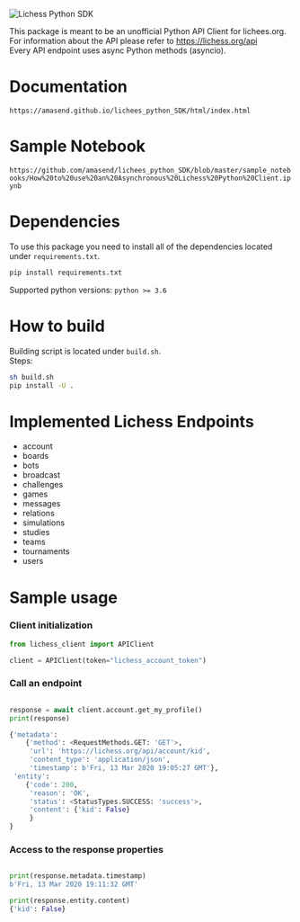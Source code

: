 ![Lichess Python SDK](https://github.com/amasend/lichees_python_SDK/workflows/Lichess%20Python%20SDK/badge.svg?branch=master)

This package is meant to be an unofficial Python API Client for lichees.org.  
For information about the API please refer to https://lichess.org/api  
Every API endpoint uses async Python methods (asyncio).

# Documentation
`https://amasend.github.io/lichees_python_SDK/html/index.html`  

# Sample Notebook
`https://github.com/amasend/lichees_python_SDK/blob/master/sample_notebooks/How%20to%20use%20an%20Asynchronous%20Lichess%20Python%20Client.ipynb`

# Dependencies
To use this package you need to install all of the dependencies located under `requirements.txt`.  
```bash
pip install requirements.txt
```
Supported python versions: `python >= 3.6`
# How to build
Building script is located under `build.sh`.  
Steps:  
```bash
sh build.sh
pip install -U .
```

# Implemented Lichess Endpoints
* account
* boards
* bots
* broadcast
* challenges
* games
* messages
* relations
* simulations
* studies
* teams
* tournaments
* users

# Sample usage
### Client initialization
```python
from lichess_client import APIClient

client = APIClient(token="lichess_account_token")
```
  
### Call an endpoint
```python

response = await client.account.get_my_profile()
print(response)

{'metadata': 
    {'method': <RequestMethods.GET: 'GET'>, 
     'url': 'https://lichess.org/api/account/kid', 
     'content_type': 'application/json', 
     'timestamp': b'Fri, 13 Mar 2020 19:05:27 GMT'}, 
 'entity': 
    {'code': 200, 
     'reason': 'OK', 
     'status': <StatusTypes.SUCCESS: 'success'>, 
     'content': {'kid': False}
     }
}
```

### Access to the response properties
```python

print(response.metadata.timestamp)
b'Fri, 13 Mar 2020 19:11:32 GMT'

print(response.entity.content)
{'kid': False}
```
